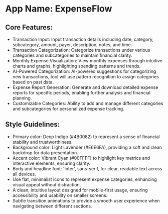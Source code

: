 # **App Name**: ExpenseFlow

## Core Features:

- Transaction Input: Input transaction details including date, category, subcategory, amount, payer, description, notes, and time.
- Transaction Categorization: Categorize transactions under various categories and subcategories to maintain financial clarity.
- Monthly Expense Visualization: View monthly expenses through intuitive charts and graphs, highlighting spending patterns and trends.
- AI-Powered Categorization: AI-powered suggestions for categorizing new transactions, tool will use pattern recognition to assign categories based on past data.
- Expense Report Generation: Generate and download detailed expense reports for specific periods, enabling further analysis and financial planning.
- Customizable Categories: Ability to add and manage different categories and subcategories for personalized expense tracking.

## Style Guidelines:

- Primary color: Deep Indigo (#4B0082) to represent a sense of financial stability and trustworthiness.
- Background color: Light Lavender (#E6E6FA), providing a soft and clean backdrop for data presentation.
- Accent color: Vibrant Cyan (#00FFFF) to highlight key metrics and interactive elements, ensuring clarity.
- Body and headline font: 'Inter', sans-serif, for clear, readable text across all devices.
- Use flat, minimalist icons to represent expense categories, enhancing visual appeal without distraction.
- A clean, intuitive layout designed for mobile-first usage, ensuring accessibility and usability on smaller screens.
- Subtle transition animations to provide a smooth user experience when navigating between different sections.